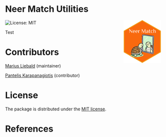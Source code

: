# Neer Match Utilities


<a href="https://py-neer-match-utilities.maliedvp.de" style="float:right;margin-left:10px;"><img src="_static/img/hex-logo.png" align="right" height="139" alt="neermatch utilities website" /></a>

<!-- badges: start -->

![License: MIT](https://img.shields.io/badge/License-MIT-blue.svg)
<!-- badges: end -->

Test

# Contributors

[Marius Liebald](https://www.marius-liebald.de) (maintainer)

[Pantelis Karapanagiotis](https://www.pikappa.eu) (contributor)

# License

The package is distributed under the <a href="LICENSE.html">MIT license</a>.

# References
